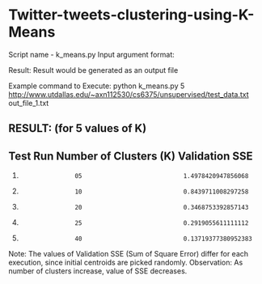 # Twitter-tweets-clustering-using-K-Means
Script name - k_means.py
Input argument format:  <numberOfClusters> <input-file-name> <output-file-name>

Result: Result would be generated as an output file

Example command to Execute:
python k_means.py 5 http://www.utdallas.edu/~axn112530/cs6375/unsupervised/test_data.txt out_file_1.txt
	

RESULT: (for 5 values of K)
---------------------------------------------------------------------------------
Test Run	   Number of Clusters (K)	                   Validation SSE
----------------------------------------------------------------------------------
1.		          	  05			                1.4978420947856068
2.		          	  10			                0.8439711008297258
3.			          20			                0.3468753392857143
4.			          25			                0.2919055611111112
5.			          40			                0.13719377380952383


Note: The values of Validation SSE (Sum of Square Error) differ for each execution, since initial centroids are picked randomly.
Observation: As number of clusters increase, value of SSE decreases. 

